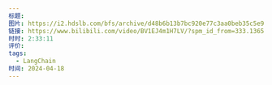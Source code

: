 ```yaml
---
标题: 
图片: https://i2.hdslb.com/bfs/archive/d48b6b13b7bc920e77c3aa0beb35c5e9a3870e87.jpg@518w_290h_1c_!web-video-share-cover.avif
链接: https://www.bilibili.com/video/BV1EJ4m1H7LV/?spm_id_from=333.1365.list.card_archive.click&vd_source=e815fa5e2c428a98163e9d19be40ec58
时时: 2:33:11
评价: 
tags:
  - LangChain
时间: 2024-04-18
---
```


